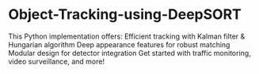 # Object-Tracking-using-DeepSORT
This Python implementation offers:  Efficient tracking with Kalman filter &amp; Hungarian algorithm Deep appearance features for robust matching Modular design for detector integration Get started with traffic monitoring, video surveillance, and more!
